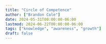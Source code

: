 ```yaml
---
title: "Circle of Competence"
author: ["Brandon Cole"]
date: 2024-05-31T00:00:00-06:00
lastmod: 2024-06-22T00:00:00-06:00
tags: ["knowledge", "awareness", "growth"]
draft: false
---
```

